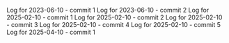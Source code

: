 Log for 2023-06-10 - commit 1
Log for 2023-06-10 - commit 2
Log for 2025-02-10 - commit 1
Log for 2025-02-10 - commit 2
Log for 2025-02-10 - commit 3
Log for 2025-02-10 - commit 4
Log for 2025-02-10 - commit 5
Log for 2025-04-10 - commit 1

